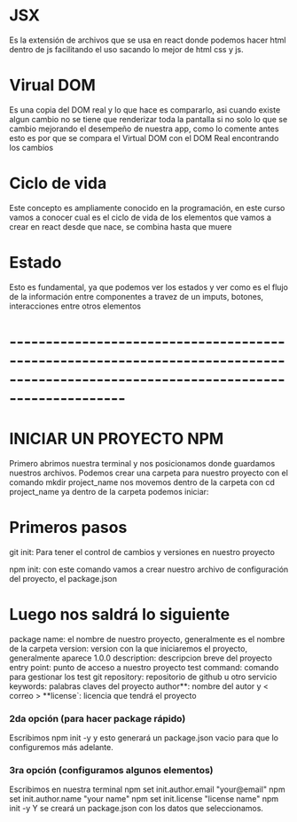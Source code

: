 # JSX
Es la extensión de archivos que se usa en react donde podemos hacer html dentro de js facilitando el uso sacando lo mejor de html css y js.

# Virual DOM
Es una copia del DOM real y lo que hace es compararlo, asi cuando existe algun cambio no se tiene que renderizar toda la pantalla si no solo lo que se cambio mejorando el desempeño de nuestra app, como lo comente antes esto es por que se compara el Virtual DOM con el DOM Real encontrando los cambios

# Ciclo de vida
Este concepto es ampliamente conocido en la programación, en este curso vamos a conocer cual es el ciclo de vida de los elementos que vamos a crear en react desde que nace, se combina hasta que muere

# Estado
Esto es fundamental, ya que podemos ver los estados y ver como es el flujo de la información entre componentes a travez de un imputs, botones, interacciones entre otros elementos


# ----------------------------------------------------------------------------------------------------------------------------------

# INICIAR UN PROYECTO NPM
Primero abrimos nuestra terminal y nos posicionamos donde guardamos nuestros archivos.
Podemos crear una carpeta para nuestro proyecto con el comando
mkdir project_name nos movemos dentro de la carpeta con cd project_name ya dentro de la carpeta podemos iniciar:

# Primeros pasos
git init: Para tener el control de cambios y versiones en nuestro proyecto

npm init: con este comando vamos a crear nuestro archivo de configuración del proyecto, el package.json

# Luego nos saldrá lo siguiente
package name: el nombre de nuestro proyecto, generalmente es el nombre de la carpeta
version: version con la que iniciaremos el proyecto, generalmente aparece 1.0.0
description: descripcion breve del proyecto
entry point: punto de acceso a nuestro proyecto
test command: comando para gestionar los test
git repository: repositorio de github u otro servicio
keywords: palabras claves del proyecto
author**: nombre del autor y < correo > **license`: licencia que tendrá el proyecto

<h3>2da opción (para hacer package rápido)</h3>
Escribimos npm init -y y esto generará un package.json vacio para que lo configuremos más adelante.

<h3>3ra opción (configuramos algunos elementos)</h3>
Escribimos en nuestra terminal
npm set init.author.email "your@email"
npm set init.author.name "your name"
npm set init.license "license name"
npm init -y
Y se creará un package.json con los datos que seleccionamos.